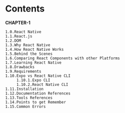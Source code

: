 # Contents

__CHAPTER-1__  

    1.0.React Native    
    1.1.React.js    
    1.2.DOM   
    1.3.Why React Native  
    1.4.How React Native Works  
    1.5.Behind the Scenes  
    1.6.Comparing React Components with other Platforms  
    1.7.Learning React Native  
    1.8.Drawbacks  
    1.9.Requirements  
    1.10.Expo vs React Native CLI  
         1.10.1.Expo CLI  
         1.10.2.React Native CLI  
    1.11.Installation  
    1.12.Documentation References  
    1.13.Tools References  
    1.14.Points to get Remember  
    1.15.Common Errors  

